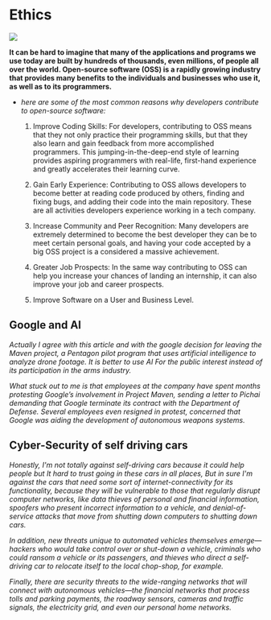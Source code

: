 # Ethics

![](https://www.corporatecomplianceinsights.com/wp-content/uploads/2019/10/ethical-culture-and-monitoring.jpg)

**It can be hard to imagine that many of the applications and programs we use today are built by hundreds of thousands, even millions, of people all over the world. Open-source software (OSS) is a rapidly growing industry that provides many benefits to the individuals and businesses who use it, as well as to its programmers.**

* *here are some of the most common reasons why developers contribute to open-source software:*

   1. Improve Coding Skills:  For developers, contributing to OSS means that they not only practice their programming skills, but that they also learn and gain feedback from more accomplished programmers. This jumping-in-the-deep-end style of learning provides aspiring programmers with real-life, first-hand experience and greatly accelerates their learning curve.

   2. Gain Early Experience:  Contributing to OSS allows developers to become better at reading code produced by others, finding and fixing bugs, and adding their code into the main repository. These are all activities developers experience working in a tech company.

   3. Increase Community and Peer Recognition:  Many developers are extremely determined to become the best developer they can be to meet certain personal goals, and having your code accepted by a big OSS project is a considered a massive achievement.

   4. Greater Job Prospects:  In the same way contributing to OSS can help you increase your chances of landing an internship, it can also improve your job and career prospects.

   5. Improve Software on a User and Business Level.





## **Google and AI**

*Actually I agree with this article and with the google decision for leaving the Maven project, a Pentagon pilot program that uses artificial intelligence to analyze drone footage. 
It is better to use AI For the public interest instead of its participation in the arms industry.*

*What stuck out to me is that employees at the company have spent months protesting Google’s involvement in Project Maven, sending a letter to Pichai demanding that Google terminate its contract with the Department of Defense. Several employees even resigned in protest, concerned that Google was aiding the development of autonomous weapons systems.*


## **Cyber-Security of self driving cars**

*Honestly, I'm not totally against self-driving cars because it could help people but It hard to trust going in these cars in all places, But in sure I'm against the cars that need some sort of internet-connectivity for its functionality, because they will be vulnerable to those that regularly disrupt computer networks, like data thieves of personal and financial information, spoofers who present incorrect information to a vehicle, and denial-of-service attacks that move from shutting down computers to shutting down cars.*

*In addition, new threats unique to automated vehicles themselves emerge—hackers who would take control over or shut-down a vehicle, criminals who could ransom a vehicle or its passengers, and thieves who direct a self-driving car to relocate itself to the local chop-shop, for example.*

*Finally, there are security threats to the wide-ranging networks that will connect with autonomous vehicles—the financial networks that process tolls and parking payments, the roadway sensors, cameras and traffic signals, the electricity grid, and even our personal home networks.*